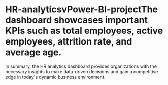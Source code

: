 # HR-analyticsvPower-BI-projectThe dashboard showcases important KPIs such as total employees, active employees, attrition rate, and average age. 

In summary, the HR analytics dashboard provides organizations with the necessary insights to make data-driven decisions and gain a competitive edge in today's dynamic business environment.

